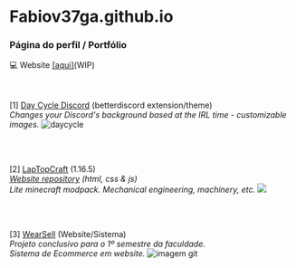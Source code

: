 # Fabiov37ga.github.io
### Página do perfil / Portfólio
💻 Website <a href="https://fabiov37ga.github.io/">[aqui]</a>(WIP)


<br><br>
[1] <a href="https://github.com/FabioV37ga/DayCycleDiscord">Day Cycle Discord</a> (betterdiscord extension/theme)
<br>
<i> Changes your Discord's background based at the IRL time - customizable images.</i>
![daycycle](https://user-images.githubusercontent.com/71238693/135933884-19f97f74-d963-4c77-9bbf-1b8441f5b7fe.png)

<br>
<br>

[2] <a href="https://v37ga.github.io/37/laptopcraft/">LapTopCraft</a> (1.16.5)
<br>
<i> <a href="https://github.com/v37ga/37/tree/main/laptopcraft">Website repository</a> (html, css & js)</i>
<br>
<i> Lite minecraft modpack. Mechanical engineering, machinery, etc.</i>
<img src="https://user-images.githubusercontent.com/71238693/161650334-2b6c0265-2561-4355-9325-3a03f65f75db.png"></img>

<br>
<br>

[3] <a href="https://github.com/FabioV37ga/wearSellA3">WearSell</a> (Website/Sistema)
<br>
<i> Projeto conclusivo para o 1º semestre da faculdade.</i>
<br>
<i> Sistema de Ecommerce em website.</i>
![imagem git](https://user-images.githubusercontent.com/71238693/177415235-3598b0b2-1c77-4798-9f36-945f6ea5f4bc.png)

